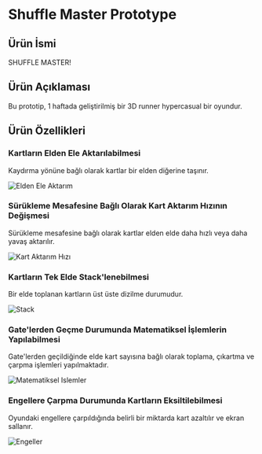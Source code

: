 # Shuffle Master Prototype

## Ürün İsmi

SHUFFLE MASTER!

## Ürün Açıklaması

Bu prototip, 1 haftada geliştirilmiş bir 3D runner hypercasual bir oyundur.


## Ürün Özellikleri

### Kartların Elden Ele Aktarılabilmesi
Kaydırma yönüne bağlı olarak kartlar bir elden diğerine taşınır.

![Elden Ele Aktarım](https://github.com/selinmorali/shuffle-master-prototype/blob/main/Shuffle%20Master%20Prototype/Media/KartAktarimi.gif)

### Sürükleme Mesafesine Bağlı Olarak Kart Aktarım Hızının Değişmesi
Sürükleme mesafesine bağlı olarak kartlar elden elde daha hızlı veya daha yavaş aktarılır.

![Kart Aktarım Hızı](https://github.com/selinmorali/shuffle-master-prototype/blob/main/Shuffle%20Master%20Prototype/Media/SuruklemeHizi.gif)

### Kartların Tek Elde Stack'lenebilmesi
Bir elde toplanan kartların üst üste dizilme durumudur.

![Stack](https://github.com/selinmorali/shuffle-master-prototype/blob/main/Shuffle%20Master%20Prototype/Media/CardStack.gif)

### Gate'lerden Geçme Durumunda Matematiksel İşlemlerin Yapılabilmesi
Gate'lerden geçildiğinde elde kart sayısına bağlı olarak toplama, çıkartma ve çarpma işlemleri yapılmaktadır.

![Matematiksel Islemler](https://github.com/selinmorali/shuffle-master-prototype/blob/main/Shuffle%20Master%20Prototype/Media/MatematikHesaplamalar.gif)

### Engellere Çarpma Durumunda Kartların Eksiltilebilmesi
Oyundaki engellere çarpıldığında belirli bir miktarda kart azaltılır ve ekran sallanır.

![Engeller](https://github.com/selinmorali/shuffle-master-prototype/blob/main/Shuffle%20Master%20Prototype/Media/Engel.gif)

